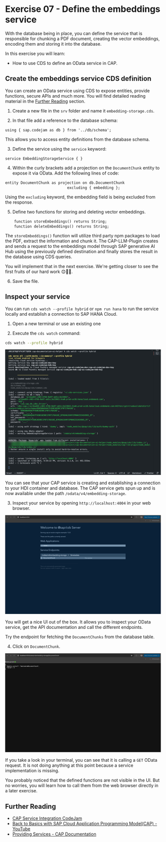 # Exercise 07 - Define the embeddings service

With the database being in place, you can define the service that is responsible for chunking a PDF document, creating the vector embeddings, encoding them and storing it into the database.

In this exercise you will learn:

* How to use CDS to define an OData service in CAP.

## Create the embeddings service CDS definition

You can create an OData service using CDS to expose entities, provide functions, secure APIs and much more. You will find detailed reading material in the [Further Reading]() section.

1. Create a new file in the `srv` folder and name it `embedding-storage.cds`.

2. In that file add a reference to the database schema:

```cds
using { sap.codejam as db } from '../db/schema';
```

This allows you to access entity definitions from the database schema.

3. Define the service using the `service` keyword:

```cds
service EmbeddingStorageService { }
```

4. Within the curly brackets add a projection on the `DocumentChunk` entity to expose it via OData. Add the following lines of code:

```cds
entity DocumentChunk as projection on db.DocumentChunk
                            excluding { embedding };
```

Using the `excluding` keyword, the embedding field is being excluded from the response.

5. Define two functions for storing and deleting vector embeddings.

```cds
    function storeEmbeddings() returns String;
    function deleteEmbeddings() returns String;
```

The `storeEmbeddings()` function will utilize third party npm packages to load the PDF, extract the information and chunk it. The CAP-LLM-Plugin creates and sends a request to the embeddings model through SAP generative AI Hub using the previously defined destination and finally stores the result in the database using CDS queries.

You will implement that in the next exercise. We're getting closer to see the first fruits of our hard work 😊🧑‍💻.

6. Save the file.

## Inspect your service

You can run `cds watch --profile hybrid` or `npm run hana` to run the service locally and establish a connection to SAP HANA Cloud.

1. Open a new terminal or use an existing one

2. Execute the `cds watch` command:

```bash
cds watch --profile hybrid
```

![define-embedding-service-cds-watch](./assets/01-define-embedding-service-cds-watch.png)

You can see that your CAP service is creating and establishing a connection to your HDI container and database. The CAP service gets spun up and is now available under the path `/odata/v4/embedding-storage`.

3. Inspect your service by opening `http://localhost:4004` in your web browser.

![define-embedding-service-localhost](./assets/02-define-embedding-service-localhost.png)

You will get a nice UI out of the box. It allows you to inspect your OData service, get the API documentation and call the different endpoints.

Try the endpoint for fetching the `DocumentChunks` from the database table.

4. Click on `DocumentChunk`.

![define-embedding-service-cds-db](./assets/03-define-embedding-service-db.png)

If you take a look in your terminal, you can see that it is calling a `GET` OData request. It is not doing anything at this point because a service implementation is missing.

You probably noticed that the defined functions are not visible in the UI. But no worries, you will learn how to call them from the web browser directly in a later exercise.

## Further Reading

* [CAP Service Integration CodeJam](https://github.com/SAP-samples/cap-service-integration-codejam)
* [Back to Basics with SAP Cloud Application Programming Model(CAP) - YouTube](https://youtube.com/playlist?list=PL6RpkC85SLQABOpzhd7WI-hMpy99PxUo0&si=V9Rqcbg84UGLQOi-)
* [Providing Services - CAP Documentation](https://cap.cloud.sap/docs/guides/providing-services#providing-services)